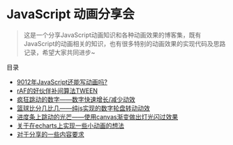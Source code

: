 # JavaScript 动画分享会
> 这是一个分享JavaScript动画知识和各种动画效果的博客集，既有JavaScript的动画相关的知识，也有很多特别的动画效果的实现代码及思路记录，希望大家共同进步~

目录

* [9012年JavaScript还能写动画吗?](main/homer/requestAnimationFrame/README.md)
* [rAF的好伙伴补间算法TWEEN](main/homer/TWEENjs/README.md)
* [疯狂跳动的数字——数字快速增长/减少动效](./main/homer/countUp/README.md)
* [篮球比分几比几——纯js实现的数字轮盘转动动效]()
* [进度条上跳动的光芒——使用canvas渐变做出灯光闪过效果]()
* [关于在echarts上实现一些小动画的想法]()
* [对于分享的一些内容要求]()
